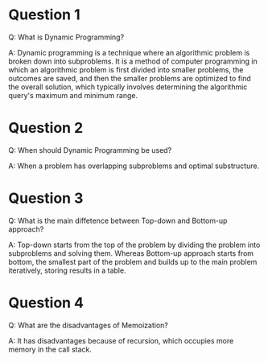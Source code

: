 # Question 1
Q: What is Dynamic Programming?

A: Dynamic programming is a technique where an algorithmic problem is broken down into subproblems. It is a method of computer programming in which an algorithmic problem is first divided into smaller problems, the outcomes are saved, and then the smaller problems are optimized to find the overall solution, which typically involves determining the algorithmic query's maximum and minimum range.

# Question 2
Q: When should Dynamic Programming be used?

A: When a problem has overlapping subproblems and optimal substructure.

# Question 3
Q: What is the main diffetence between Top-down and Bottom-up approach?

A: Top-down starts from the top of the problem by dividing the problem into subproblems and solving them. Whereas Bottom-up approach starts from bottom, the smallest part of the problem and builds up to the main problem iteratively, storing results in a table.

# Question 4
Q: What are the disadvantages of Memoization?

A: It has disadvantages because of recursion, which occupies more memory in the call stack.

